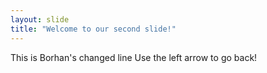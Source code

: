 ```yaml
---
layout: slide
title: "Welcome to our second slide!"
---
```


This is Borhan's changed line
Use the left arrow to go back!
